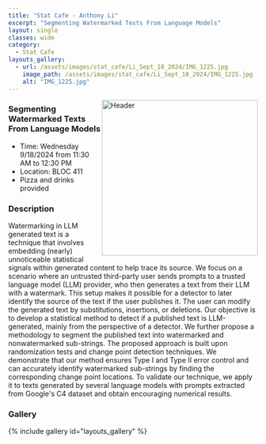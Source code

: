 ```yaml
---
title: "Stat Cafe - Anthony Li"
excerpt: "Segmenting Watermarked Texts From Language Models"
layout: single
classes: wide
category: 
  - Stat Cafe
layouts_gallery:
  - url: /assets/images/stat_cafe/Li_Sept_18_2024/IMG_1225.jpg
    image_path: /assets/images/stat_cafe/Li_Sept_18_2024/IMG_1225.jpg
    alt: "IMG_1225.jpg"
---
```


<img src="https://jeroda7105.github.io/tamusgsa.github.io/assets/images/stat_cafe/Li_Sept_18_2024/IMG_1224.jpg" alt="Header" width="315" style="float: right;"/> 

### Segmenting Watermarked Texts From Language Models

- Time: Wednesday 9/18/2024 from 11:30 AM to 12:30 PM
- Location: BLOC 411
- Pizza and drinks provided

### Description
Watermarking in LLM generated text is a technique that involves embedding (nearly)
unnoticeable statistical signals within generated content to help trace its source. We
focus on a scenario where an untrusted third-party user sends prompts to a trusted
language model (LLM) provider, who then generates a text from their LLM with a
watermark. This setup makes it possible for a detector to later identify the source of the
text if the user publishes it. The user can modify the generated text by substitutions,
insertions, or deletions. Our objective is to develop a statistical method to detect if a
published text is LLM-generated, mainly from the perspective of a detector. We further
propose a methodology to segment the published text into watermarked and nonwatermarked sub-strings. The proposed approach is built upon randomization tests and
change point detection techniques. We demonstrate that our method ensures Type I and
Type II error control and can accurately identify watermarked sub-strings by finding the
corresponding change point locations. To validate our technique, we apply it to texts
generated by several language models with prompts extracted from Google's C4 dataset
and obtain encouraging numerical results. 


<!-- ### Presentation
<!-- <iframe src="" width="640" height="480" allow="autoplay"></iframe> -->

<!-- ### Recording -->

### Gallery

{% include gallery id="layouts_gallery" %}
